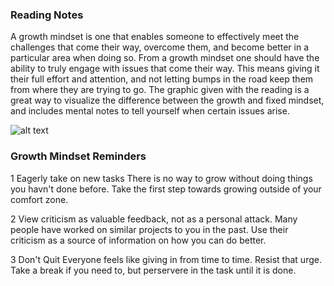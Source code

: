 ### Reading Notes



A growth mindset is one that enables someone to effectively meet the challenges that come their way, overcome them, and become better in a particular area when doing so. From a growth mindset one should have the ability to truly engage with issues that come their way. This means giving it their full effort and attention, and not letting bumps in the road keep them from where they are trying to go. The graphic given with the reading is a great way to visualize the difference between the growth and fixed mindset, and includes mental notes to tell yourself when certain issues arise. 

![alt text](https://i2.wp.com/atlassianblog.wpengine.com/wp-content/uploads/NewGrowthMindset2.png?resize=768%2C960&ssl=1)

### Growth Mindset Reminders
1 Eagerly take on new tasks
      There is no way to grow without doing things you havn't done before. Take the first step towards growing outside of your comfort zone. 
   
2 View criticism as valuable feedback, not as a personal attack. 
     Many people have worked on similar projects to you in the past. Use their criticism as a source of information on how you can do better. 
   

  3 Don't Quit
 Everyone feels like giving in from time to time. Resist that urge. Take a break if you need to, but perservere in the task until it is done.


  
